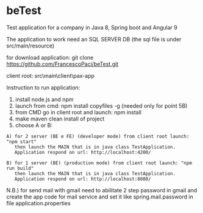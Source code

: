 # beTest

Test application for a company in Java 8, Spring boot and Angular 9

The application to work need an SQL SERVER DB (the sql file is under src/main/resource)

for download application: git clone https://github.com/FrancescoPaci/beTest.git

client root: src\main\client\pax-app

Instruction to run application:
  
  1) install node.js and npm
  2) launch from cmd: npm install copyfiles -g (needed only for point 5B)
  3) from CMD go in client root and launch: npm install
  4) make maven clean install of project
  5) choose A or B:
  
    A) for 2 server (BE e FE) (developer mode) from client root launch: "npm start"
       then launch the MAIN that is in java class TestApplication.
       Application respond on url: http://localhost:4200/

    B) for 1 server (BE) (production mode) from client root launch: "npm run build"
       then launch the MAIN that is in java class TestApplication.
       Application respond on url: http://localhost:8080/
  
  N.B.) for send mail with gmail need to abilitate 2 step password in gmail and create the app code for mail service
      and set it like spring.mail.password in file application.properties

